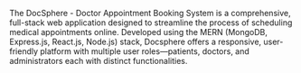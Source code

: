 The DocSphere - Doctor Appointment Booking System is a comprehensive, full-stack web 
application designed to streamline the process of scheduling medical appointments online. 
Developed using the MERN (MongoDB, Express.js, React.js, Node.js) stack, Docsphere offers 
a responsive, user-friendly platform with multiple user roles—patients, doctors, and 
administrators each with distinct functionalities. 
